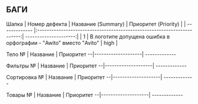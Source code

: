 ## БАГИ

Шапка
| Номер дефекта | Название (Summary)                                                      | Приоритет (Priority)  | 
| ------------- |:-----------------------------------------------------------------------:| ---------------------:| 
| 1             | В логотипе допущена ошибка в орфографии - "Awito" вместо "Avito"        | high                  | 

Тело
№ | Название           | Приоритет
--|--------------------| -------------


Фильтры
№ | Название           | Приоритет
--|--------------------| -------------


Сортировка
№ | Название           | Приоритет
--|--------------------| -------------


Товары
№ | Название           | Приоритет
--|--------------------| -------------
